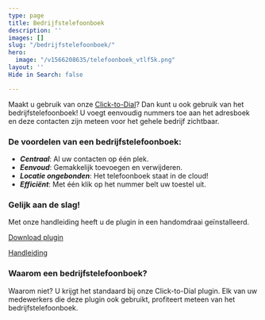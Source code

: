 ```yaml
---
type: page
title: Bedrijfstelefoonboek
description: ''
images: []
slug: "/bedrijfstelefoonboek/"
hero:
  image: "/v1566208635/telefoonboek_vtlf5k.png"
layout: ''
Hide in Search: false

---
```

Maakt u gebruik van onze [Click-to-Dial](https://www.callvoiptelefonie.nl/clicktodial/)? Dan kunt u ook gebruik van het bedrijfstelefoonboek! U voegt eenvoudig nummers toe aan het adresboek en deze contacten zijn meteen voor het gehele bedrijf zichtbaar.

### De voordelen van een bedrijfstelefoonboek:

* **_Centraal_**: Al uw contacten op één plek.
* **_Eenvoud_**: Gemakkelijk toevoegen en verwijderen.
* **_Locatie ongebonden_**: Het telefoonboek staat in de cloud!
* **_Efficiënt_**: Met één klik op het nummer belt uw toestel uit.

### Gelijk aan de slag!

Met onze handleiding heeft u de plugin in een handomdraai geïnstalleerd.

[Download plugin](https://chrome.google.com/webstore/detail/simmpl-click-to-dial/hnjepanannlajhppemgdmcjjpimlhkgm?hl=nl)

[Handleiding](https://www.simmpl.nl/downloads/Simmpl_handleiding_ClicktoDial.pdf)

### Waarom een bedrijfstelefoonboek?

Waarom niet? U krijgt het standaard bij onze Click-to-Dial plugin. Elk van uw medewerkers die deze plugin ook gebruikt, profiteert meteen van het bedrijfstelefoonboek.